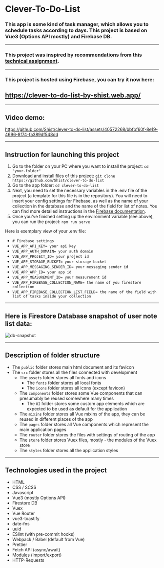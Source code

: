 # Clever-To-Do-List

### This app is some kind of task manager, which allows you to schedule tasks according to days. This project is based on Vue3 (Options API mostly) and Firebase DB.

---

### This project was inspired by recommendations from this [technical assignment](https://drive.google.com/file/d/1HSv-FOKimLhaTIeWOBAeXMR8J90uPAGj/view?usp=sharing).

---

### This project is hosted using Firebase, you can try it now here:

## https://clever-to-do-list-by-shist.web.app/

---

## Video demo:

https://github.com/Shist/clever-to-do-list/assets/40572268/bbfbf60f-8e19-4696-8f74-fa389df548dd

---

## Instruction for launching this project

1. Go to the folder on your PC where you want to install the project:
   `cd "your-folder"`
1. Download and install files of this project:
   `git clone https://github.com/Shist/clever-to-do-list`
1. Go to the app folder:
   `cd clever-to-do-list`
1. Next, you need to set the necessary variables in the .env file of the project (a template for this file is in the repository). You will need to insert your config settings for Firebase, as well as the name of your collection in the database and the name of the field for list of notes. You can find more detailed instructions in the [Firebase documentation](https://firebase.google.com/docs/web/setup?hl=en&authuser=2).
1. Once you've finished setting up the environment variable (see above), you can run the project:
   `npm run serve`

Here is exemplary view of your .env file:
* `# Firebase settings`
* `VUE_APP_API_KEY= your api key`
* `VUE_APP_AUTH_DOMAIN= your auth domain`
* `VUE_APP_PROJECT_ID= your project id`
* `VUE_APP_STORAGE_BUCKET= your storage bucket`
* `VUE_APP_MESSAGING_SENDER_ID= your messaging sender id`
* `VUE_APP_APP_ID= your app id`
* `VUE_APP_MEASUREMENT_ID= your measurement id`
* `VUE_APP_FIREBASE_COLLECTION_NAME= the name of you firestore collection`
* `VUE_APP_FIREBASE_COLLECTION_LIST_FIELD= the name of the field with list of tasks inside your collection`

---

## Here is Firestore Database snapshot of user note list data:

![db-snapshot](https://github.com/Shist/clever-to-do-list/assets/40572268/f5b27312-9f9b-42c5-b5ae-96631a2a0e3f)

---

## Description of folder structure

- The `public` folder stores main html document and its favicon
- The `src` folder stores all the files connected with development
  - The `assets` folder stores all fonts and icons
    - The `fonts` folder stores all local fonts
    - The `icons` folder stores all icons (except favicon)
  - The `components` folder stores some Vue components that can presumably be reused somewhere many times
    - The `UI` folder stores some custom app elements which are expected to be used as default for the application
  - The `mixins` folder stores all Vue mixins of the app, they can be reused in different places of the app
  - The `pages` folder stores all Vue components which represent the main application pages
  - The `router` folder stores the files with settings of routing of the app
  - The `store` folder stores Vuex files, mostly - the modules of the Vuex store
  - The `styles` folder stores all the application styles

---

## Technologies used in the project

- HTML
- CSS / SCSS
- Javascript
- Vue3 (mostly Options API)
- Firestore DB
- Vuex
- Vue Router
- vue3-toastify
- date-fns
- uuid
- ESlint (with pre-commit hooks)
- Webpack / Babel (default from Vue)
- Prettier
- Fetch API (async/await)
- Modules (import/export)
- HTTP-Requests

